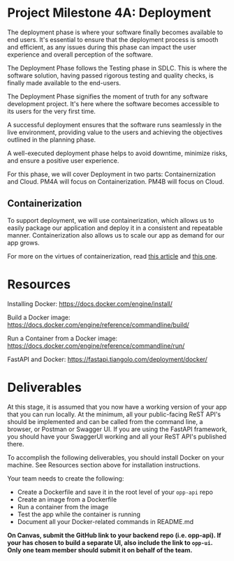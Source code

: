 # Project Milestone 4A: Deployment


The deployment phase is where your software finally becomes available to end users. It's essential to ensure that the deployment process is smooth and efficient, as any issues during this phase can impact the user experience and overall perception of the software.

The Deployment Phase follows the Testing phase in SDLC. This is where the software solution, having passed rigorous testing and quality checks, is finally made available to the end-users.

The Deployment Phase signifies the moment of truth for any software development project. It's here where the software becomes accessible to its users for the very first time.

A successful deployment ensures that the software runs seamlessly in the live environment, providing value to the users and achieving the objectives outlined in the planning phase.

A well-executed deployment phase helps to avoid downtime, minimize risks, and ensure a positive user experience.

For this phase, we will cover Deployment in two parts: Containernization and Cloud. 
PM4A will focus on Containerization. PM4B will focus on Cloud. 

## Containerization 

To support deployment, we will use containerization, which allows us to easily package our application and deploy it in a consistent and repeatable manner. 
Containerization also allows us to scale our app as demand for our app grows. 

For more on the virtues of containerization, read [this article](https://dev.to/netdevops_/the-benefits-of-docker-containerization-for-application-deployment-54dh0) and [this one](https://aws.amazon.com/what-is/containerization/). 

# Resources

Installing Docker: https://docs.docker.com/engine/install/

Build a Docker image: https://docs.docker.com/engine/reference/commandline/build/

Run a Container from a Docker image: https://docs.docker.com/engine/reference/commandline/run/

FastAPI and Docker: https://fastapi.tiangolo.com/deployment/docker/



# Deliverables

At this stage, it is assumed that you now have a working version of your app that you can run locally. At the minimum, all your public-facing ReST API's should be implemented and can be
called from the command line, a browser, or Postman or Swagger UI. If you are using the FastAPI framework, you should have your SwaggerUI working and all your ReST API's published there.  

To accomplish the following deliverables, you should install Docker on your machine. See Resources section above for installation instructions.

Your team needs to create the following:

* Create a Dockerfile and save it in the root level of your `opp-api` repo
* Create an image from a Dockerfile
* Run a container from the image
* Test the app while the container is running
* Document all your Docker-related commands in README.md
 
**On Canvas, submit the GitHub link to your backend repo (i.e. opp-api). If your has chosen to build a separate UI, also include the link to `opp-ui`. Only one team member should submit it on behalf of the team.**  
